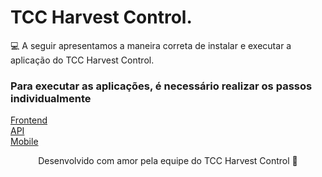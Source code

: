# TCC Harvest Control.


💻 A seguir apresentamos a maneira correta de instalar e executar a aplicação do TCC Harvest Control.


### Para executar as aplicações, é necessário realizar os passos individualmente

[Frontend](https://github.com/Agro-Control/frontend/blob/main/README.md)    
[API](https://github.com/Agro-Control/api-agrocontrol/blob/main/README.md)  
[Mobile](https://github.com/Agro-Control/mobile/blob/main/README.md)  


<p align="center">Desenvolvido com amor pela equipe do TCC Harvest Control 🤍</p>
